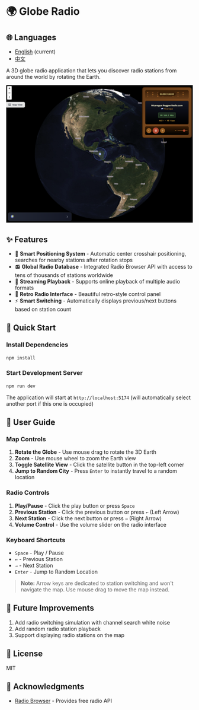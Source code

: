 # 🌍 Globe Radio

## 🌐 Languages

- [English](README.md) (current)
- [中文](README-zh.md)

A 3D globe radio application that lets you discover radio stations from around the world by rotating the Earth.

![Globe Radio Preview](./preview.png)

## ✨ Features

- 📍 **Smart Positioning System** - Automatic center crosshair positioning, searches for nearby stations after rotation stops
- 📻 **Global Radio Database** - Integrated Radio Browser API with access to tens of thousands of stations worldwide
- 🎵 **Streaming Playback** - Supports online playback of multiple audio formats
- 🎨 **Retro Radio Interface** - Beautiful retro-style control panel
- ⚡ **Smart Switching** - Automatically displays previous/next buttons based on station count

## 🚀 Quick Start

### Install Dependencies

```bash
npm install
```

### Start Development Server

```bash
npm run dev
```

The application will start at `http://localhost:5174` (will automatically select another port if this one is occupied)

## 📖 User Guide

### Map Controls
1. **Rotate the Globe** - Use mouse drag to rotate the 3D Earth
2. **Zoom** - Use mouse wheel to zoom the Earth view
3. **Toggle Satellite View** - Click the satellite button in the top-left corner
4. **Jump to Random City** - Press `Enter` to instantly travel to a random location

### Radio Controls
1. **Play/Pause** - Click the play button or press `Space`
2. **Previous Station** - Click the previous button or press `←` (Left Arrow)
3. **Next Station** - Click the next button or press `→` (Right Arrow)
4. **Volume Control** - Use the volume slider on the radio interface

### Keyboard Shortcuts
- `Space` - Play / Pause
- `←` - Previous Station
- `→` - Next Station
- `Enter` - Jump to Random Location

> **Note:** Arrow keys are dedicated to station switching and won't navigate the map. Use mouse drag to move the map instead.

## 🌟 Future Improvements
1. Add radio switching simulation with channel search white noise
2. Add random radio station playback
3. Support displaying radio stations on the map

## 📄 License

MIT

## 🙏 Acknowledgments

- [Radio Browser](https://www.radio-browser.info/) - Provides free radio API
